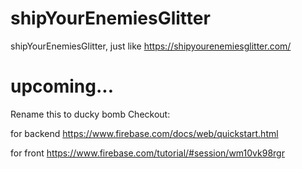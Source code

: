 # shipYourEnemiesGlitter
shipYourEnemiesGlitter, just like https://shipyourenemiesglitter.com/
# upcoming...
Rename this to ducky bomb
Checkout:

for backend
https://www.firebase.com/docs/web/quickstart.html

for front
https://www.firebase.com/tutorial/#session/wm10vk98rgr

